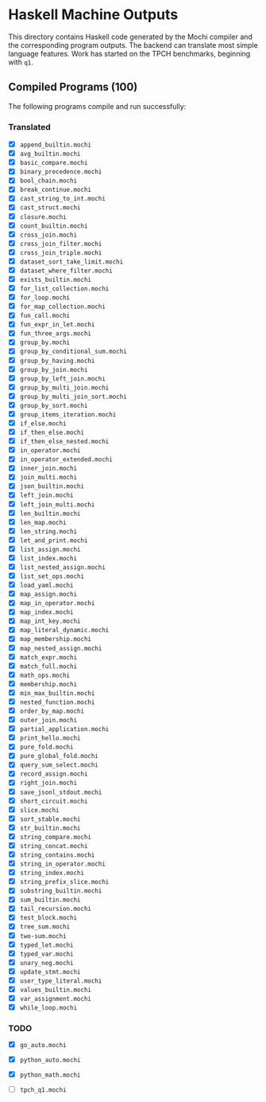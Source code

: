 # Haskell Machine Outputs

This directory contains Haskell code generated by the Mochi compiler and the corresponding program outputs.
The backend can translate most simple language features. Work has started on the TPCH benchmarks, beginning with `q1`.

## Compiled Programs (100)

The following programs compile and run successfully:

### Translated
- [x] `append_builtin.mochi`
- [x] `avg_builtin.mochi`
- [x] `basic_compare.mochi`
- [x] `binary_precedence.mochi`
- [x] `bool_chain.mochi`
- [x] `break_continue.mochi`
- [x] `cast_string_to_int.mochi`
- [x] `cast_struct.mochi`
- [x] `closure.mochi`
- [x] `count_builtin.mochi`
- [x] `cross_join.mochi`
- [x] `cross_join_filter.mochi`
- [x] `cross_join_triple.mochi`
- [x] `dataset_sort_take_limit.mochi`
- [x] `dataset_where_filter.mochi`
- [x] `exists_builtin.mochi`
- [x] `for_list_collection.mochi`
- [x] `for_loop.mochi`
- [x] `for_map_collection.mochi`
- [x] `fun_call.mochi`
- [x] `fun_expr_in_let.mochi`
- [x] `fun_three_args.mochi`
- [x] `group_by.mochi`
- [x] `group_by_conditional_sum.mochi`
- [x] `group_by_having.mochi`
- [x] `group_by_join.mochi`
- [x] `group_by_left_join.mochi`
- [x] `group_by_multi_join.mochi`
- [x] `group_by_multi_join_sort.mochi`
- [x] `group_by_sort.mochi`
- [x] `group_items_iteration.mochi`
- [x] `if_else.mochi`
- [x] `if_then_else.mochi`
- [x] `if_then_else_nested.mochi`
- [x] `in_operator.mochi`
- [x] `in_operator_extended.mochi`
- [x] `inner_join.mochi`
- [x] `join_multi.mochi`
- [x] `json_builtin.mochi`
- [x] `left_join.mochi`
- [x] `left_join_multi.mochi`
- [x] `len_builtin.mochi`
- [x] `len_map.mochi`
- [x] `len_string.mochi`
- [x] `let_and_print.mochi`
- [x] `list_assign.mochi`
- [x] `list_index.mochi`
- [x] `list_nested_assign.mochi`
- [x] `list_set_ops.mochi`
- [x] `load_yaml.mochi`
- [x] `map_assign.mochi`
- [x] `map_in_operator.mochi`
- [x] `map_index.mochi`
- [x] `map_int_key.mochi`
- [x] `map_literal_dynamic.mochi`
- [x] `map_membership.mochi`
- [x] `map_nested_assign.mochi`
- [x] `match_expr.mochi`
- [x] `match_full.mochi`
- [x] `math_ops.mochi`
- [x] `membership.mochi`
- [x] `min_max_builtin.mochi`
- [x] `nested_function.mochi`
- [x] `order_by_map.mochi`
- [x] `outer_join.mochi`
- [x] `partial_application.mochi`
- [x] `print_hello.mochi`
- [x] `pure_fold.mochi`
- [x] `pure_global_fold.mochi`
- [x] `query_sum_select.mochi`
- [x] `record_assign.mochi`
- [x] `right_join.mochi`
- [x] `save_jsonl_stdout.mochi`
- [x] `short_circuit.mochi`
- [x] `slice.mochi`
- [x] `sort_stable.mochi`
- [x] `str_builtin.mochi`
- [x] `string_compare.mochi`
- [x] `string_concat.mochi`
- [x] `string_contains.mochi`
- [x] `string_in_operator.mochi`
- [x] `string_index.mochi`
- [x] `string_prefix_slice.mochi`
- [x] `substring_builtin.mochi`
- [x] `sum_builtin.mochi`
- [x] `tail_recursion.mochi`
- [x] `test_block.mochi`
- [x] `tree_sum.mochi`
- [x] `two-sum.mochi`
- [x] `typed_let.mochi`
- [x] `typed_var.mochi`
- [x] `unary_neg.mochi`
- [x] `update_stmt.mochi`
- [x] `user_type_literal.mochi`
- [x] `values_builtin.mochi`
- [x] `var_assignment.mochi`
- [x] `while_loop.mochi`

### TODO
- [x] `go_auto.mochi`
- [x] `python_auto.mochi`
- [x] `python_math.mochi`

- [ ] `tpch_q1.mochi`
